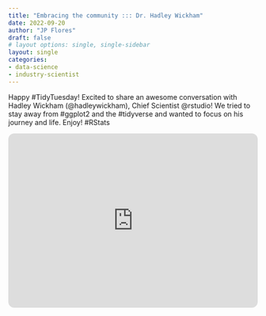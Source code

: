 ```yaml
---
title: "Embracing the community ::: Dr. Hadley Wickham"
date: 2022-09-20
author: "JP Flores"
draft: false
# layout options: single, single-sidebar
layout: single
categories:
- data-science
- industry-scientist
---
```


Happy #TidyTuesday! Excited to share an awesome conversation with Hadley Wickham (@hadleywickham), Chief Scientist @rstudio! We tried to stay away from #ggplot2 and the #tidyverse and wanted to focus on his journey and life. Enjoy! #RStats

<iframe style="border-radius:12px" src="https://open.spotify.com/embed/episode/02n5LnKAP2DyyPq81Csc6V?utm_source=generator&theme=0" width="100%" height="352" frameBorder="0" allowfullscreen="" allow="autoplay; clipboard-write; encrypted-media; fullscreen; picture-in-picture" loading="lazy"></iframe>
